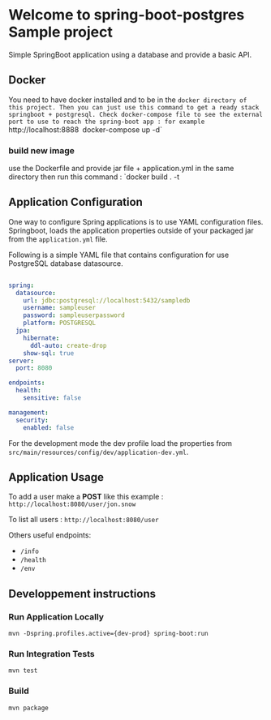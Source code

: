 # Welcome to spring-boot-postgres Sample project

Simple SpringBoot application using a database and provide a basic API.

## Docker

You need to have docker installed and to be in the `docker directory of this project.
Then you can just use this command to get a ready stack springboot + postgresql.
Check docker-compose file to see the external port to use to reach the spring-boot app : for example `http://localhost:8888`
`docker-compose up -d`

### build new image
use the Dockerfile and provide jar file + application.yml in the same directory then run this command :
`docker build . -t <NAME>

## Application Configuration

One way to configure Spring applications is to use YAML configuration files.
Springboot, loads the application properties outside of your packaged jar from the `application.yml` file.

Following is a simple YAML file that contains configuration for use PostgreSQL database datasource.

```yaml

spring:
  datasource:
    url: jdbc:postgresql://localhost:5432/sampledb
    username: sampleuser
    password: sampleuserpassword
    platform: POSTGRESQL
  jpa:
    hibernate:
      ddl-auto: create-drop
    show-sql: true
server:
  port: 8080

endpoints:
  health:
    sensitive: false

management:
  security:
    enabled: false
```

For the development mode the dev profile load the properties from `src/main/resources/config/dev/application-dev.yml`.

## Application Usage

To add a user make a **POST** like this example : `http://localhost:8080/user/jon.snow`

To list all users : `http://localhost:8080/user`

Others useful endpoints:

- `/info`
- `/health`
- `/env`


## Developpement instructions

### Run Application Locally

```mvn -Dspring.profiles.active={dev-prod} spring-boot:run```

### Run Integration Tests

```mvn test```

###  Build

```mvn package```

